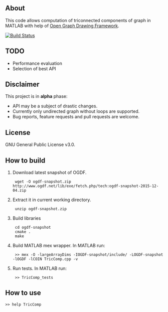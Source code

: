 ## About
This code allows computation of triconnected components of graph in MATLAB with help of [Open Graph Drawing Framework](http://www.ogdf.net).

[![Build Status](https://travis-ci.org/rogalski/triconnected-components.svg?branch=master)](https://travis-ci.org/rogalski/triconnected-components)

## TODO
- Performance evaluation
- Selection of best API

## Disclaimer
This project is in **alpha** phase:

- API may be a subject of drastic changes. 
- Currently only undirected graph without loops are supported. 
- Bug reports, feature requests and pull requests are welcome.

## License
GNU General Public License v3.0.

## How to build
1. Download latest snapshot of OGDF.

        wget -O ogdf-snapshot.zip http://www.ogdf.net/lib/exe/fetch.php/tech:ogdf-snapshot-2015-12-04.zip

2. Extract it in current working directory.

        unzip ogdf-snapshot.zip

3. Build libraries

        cd ogdf-snapshot
        cmake .
        make
    
4. Build MATLAB mex wrapper. In MATLAB run:

        >> mex -O -largeArrayDims -IOGDF-snapshot/include/ -LOGDF-snapshot -lOGDF -lCOIN TricComp.cpp -v

5. Run tests. In MATLAB run:

        >> TricComp_tests

## How to use

    >> help TricComp    
